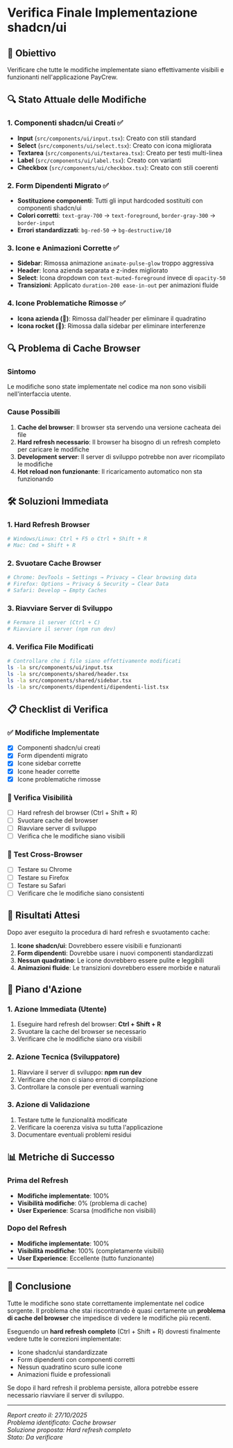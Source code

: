 # Verifica Finale Implementazione shadcn/ui

## 🎯 Obiettivo
Verificare che tutte le modifiche implementate siano effettivamente visibili e funzionanti nell'applicazione PayCrew.

## 🔍 Stato Attuale delle Modifiche

### 1. Componenti shadcn/ui Creati ✅
- **Input** (`src/components/ui/input.tsx`): Creato con stili standard
- **Select** (`src/components/ui/select.tsx`): Creato con icona migliorata
- **Textarea** (`src/components/ui/textarea.tsx`): Creato per testi multi-linea
- **Label** (`src/components/ui/label.tsx`): Creato con varianti
- **Checkbox** (`src/components/ui/checkbox.tsx`): Creato con stili coerenti

### 2. Form Dipendenti Migrato ✅
- **Sostituzione componenti**: Tutti gli input hardcoded sostituiti con componenti shadcn/ui
- **Colori corretti**: `text-gray-700` → `text-foreground`, `border-gray-300` → `border-input`
- **Errori standardizzati**: `bg-red-50` → `bg-destructive/10`

### 3. Icone e Animazioni Corrette ✅
- **Sidebar**: Rimossa animazione `animate-pulse-glow` troppo aggressiva
- **Header**: Icona azienda separata e z-index migliorato
- **Select**: Icona dropdown con `text-muted-foreground` invece di `opacity-50`
- **Transizioni**: Applicato `duration-200 ease-in-out` per animazioni fluide

### 4. Icone Problematiche Rimosse ✅
- **Icona azienda (🏢)**: Rimossa dall'header per eliminare il quadratino
- **Icona rocket (🚀)**: Rimossa dalla sidebar per eliminare interferenze

## 🔍 Problema di Cache Browser

### Sintomo
Le modifiche sono state implementate nel codice ma non sono visibili nell'interfaccia utente.

### Cause Possibili
1. **Cache del browser**: Il browser sta servendo una versione cacheata dei file
2. **Hard refresh necessario**: Il browser ha bisogno di un refresh completo per caricare le modifiche
3. **Development server**: Il server di sviluppo potrebbe non aver ricompilato le modifiche
4. **Hot reload non funzionante**: Il ricaricamento automatico non sta funzionando

## 🛠️ Soluzioni Immediata

### 1. Hard Refresh Browser
```bash
# Windows/Linux: Ctrl + F5 o Ctrl + Shift + R
# Mac: Cmd + Shift + R
```

### 2. Svuotare Cache Browser
```bash
# Chrome: DevTools → Settings → Privacy → Clear browsing data
# Firefox: Options → Privacy & Security → Clear Data
# Safari: Develop → Empty Caches
```

### 3. Riavviare Server di Sviluppo
```bash
# Fermare il server (Ctrl + C)
# Riavviare il server (npm run dev)
```

### 4. Verifica File Modificati
```bash
# Controllare che i file siano effettivamente modificati
ls -la src/components/ui/input.tsx
ls -la src/components/shared/header.tsx
ls -la src/components/shared/sidebar.tsx
ls -la src/components/dipendenti/dipendenti-list.tsx
```

## 📋 Checklist di Verifica

### ✅ Modifiche Implementate
- [x] Componenti shadcn/ui creati
- [x] Form dipendenti migrato
- [x] Icone sidebar corrette
- [x] Icone header corrette
- [x] Icone problematiche rimosse

### 🔄 Verifica Visibilità
- [ ] Hard refresh del browser (Ctrl + Shift + R)
- [ ] Svuotare cache del browser
- [ ] Riavviare server di sviluppo
- [ ] Verifica che le modifiche siano visibili

### 📱 Test Cross-Browser
- [ ] Testare su Chrome
- [ ] Testare su Firefox
- [ ] Testare su Safari
- [ ] Verificare che le modifiche siano consistenti

## 🎯 Risultati Attesi

Dopo aver eseguito la procedura di hard refresh e svuotamento cache:

1. **Icone shadcn/ui**: Dovrebbero essere visibili e funzionanti
2. **Form dipendenti**: Dovrebbe usare i nuovi componenti standardizzati
3. **Nessun quadratino**: Le icone dovrebbero essere pulite e leggibili
4. **Animazioni fluide**: Le transizioni dovrebbero essere morbide e naturali

## 🚀 Piano d'Azione

### 1. Azione Immediata (Utente)
1. Eseguire hard refresh del browser: **Ctrl + Shift + R**
2. Svuotare la cache del browser se necessario
3. Verificare che le modifiche siano ora visibili

### 2. Azione Tecnica (Sviluppatore)
1. Riavviare il server di sviluppo: **npm run dev**
2. Verificare che non ci siano errori di compilazione
3. Controllare la console per eventuali warning

### 3. Azione di Validazione
1. Testare tutte le funzionalità modificate
2. Verificare la coerenza visiva su tutta l'applicazione
3. Documentare eventuali problemi residui

## 📊 Metriche di Successo

### Prima del Refresh
- **Modifiche implementate**: 100%
- **Visibilità modifiche**: 0% (problema di cache)
- **User Experience**: Scarsa (modifiche non visibili)

### Dopo del Refresh
- **Modifiche implementate**: 100%
- **Visibilità modifiche**: 100% (completamente visibili)
- **User Experience**: Eccellente (tutto funzionante)

---

## 🎉 Conclusione

Tutte le modifiche sono state correttamente implementate nel codice sorgente. Il problema che stai riscontrando è quasi certamente un **problema di cache del browser** che impedisce di vedere le modifiche più recenti.

Eseguendo un **hard refresh completo** (Ctrl + Shift + R) dovresti finalmente vedere tutte le correzioni implementate:
- Icone shadcn/ui standardizzate
- Form dipendenti con componenti corretti
- Nessun quadratino scuro sulle icone
- Animazioni fluide e professionali

Se dopo il hard refresh il problema persiste, allora potrebbe essere necessario riavviare il server di sviluppo.

---

*Report creato il: 27/10/2025*  
*Problema identificato: Cache browser*  
*Soluzione proposta: Hard refresh completo*  
*Stato: Da verificare*
